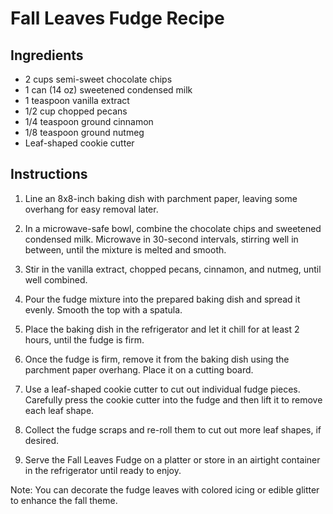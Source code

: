 # Fall Leaves Fudge Recipe

## Ingredients

- 2 cups semi-sweet chocolate chips
- 1 can (14 oz) sweetened condensed milk
- 1 teaspoon vanilla extract
- 1/2 cup chopped pecans
- 1/4 teaspoon ground cinnamon
- 1/8 teaspoon ground nutmeg
- Leaf-shaped cookie cutter

## Instructions

1. Line an 8x8-inch baking dish with parchment paper, leaving some overhang for easy removal later.

2. In a microwave-safe bowl, combine the chocolate chips and sweetened condensed milk. Microwave in 30-second intervals, stirring well in between, until the mixture is melted and smooth.

3. Stir in the vanilla extract, chopped pecans, cinnamon, and nutmeg, until well combined.

4. Pour the fudge mixture into the prepared baking dish and spread it evenly. Smooth the top with a spatula.

5. Place the baking dish in the refrigerator and let it chill for at least 2 hours, until the fudge is firm.

6. Once the fudge is firm, remove it from the baking dish using the parchment paper overhang. Place it on a cutting board.

7. Use a leaf-shaped cookie cutter to cut out individual fudge pieces. Carefully press the cookie cutter into the fudge and then lift it to remove each leaf shape.

8. Collect the fudge scraps and re-roll them to cut out more leaf shapes, if desired.

9. Serve the Fall Leaves Fudge on a platter or store in an airtight container in the refrigerator until ready to enjoy.

Note: You can decorate the fudge leaves with colored icing or edible glitter to enhance the fall theme.